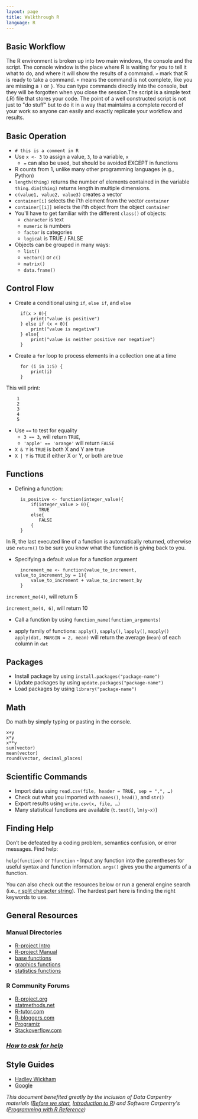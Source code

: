 ```yaml
---
layout: page
title: Walkthrough R
language: R
---
```


## Basic Workflow

The R environment is broken up into two main windows, the console and the script. The console window is the place where R is waiting for you to tell it what to do, and where it will show the results of a command. `>` mark that R is ready to take a command. `+` means the command is not complete, like you are missing a `)` or `}`. You can type commands directly into the console, but they will be forgotten when you close the session.The script is a simple text (.R) file that stores your code. The point of a well constructed script is not just to "do stuff" but to do it in a way that maintains a complete record of your work so anyone can easily and exactly replicate your workflow and results.

## Basic Operation

- `# this is a comment in R`
- Use `x <- 3` to assign a value, `3`,  to a variable, `x`
   - `=` can also be used, but should be avoided EXCEPT in functions
- R counts from 1, unlike many other programming languages (e.g., Python)
- `length(thing)` returns the number of elements contained in the variable
  `thing`. `dim(thing)` returns length in multiple dimensions.
- `c(value1, value2, value3)` creates a vector
- `container[i]` selects the i'th element from the vector `container`
- `container[[i]]` selects the i'th object from the object `container`
- You'll have to get familiar with the different `class()` of objects:
  - `character` is text
  - `numeric` is numbers
  - `factor` is categories
  - `logical` is TRUE / FALSE
- Objects can be grouped in many ways:
  - `list()`
  - `vector()` or `c()`
  - `matrix()`
  - `data.frame()`


## Control Flow

- Create a conditional using `if`, `else if`, and `else`

		if(x > 0){
			print("value is positive")
		} else if (x < 0){
			print("value is negative")
		} else{
			print("value is neither positive nor negative")
		}

- Create a `for` loop to process elements in a collection one at a time

		for (i in 1:5) {
			print(i)
		}

This will print:

		1
		2
		3
		4
		5


- Use `==` to test for equality
  - `3 == 3`, will return `TRUE`,
  - `'apple' == 'orange'` will return `FALSE`
- `X & Y` is `TRUE` is both X and Y are true
- `X | Y` is `TRUE` if either X or Y, or both are true

## Functions

- Defining a function:

		is_positive <- function(integer_value){
			if(integer_value > 0){
			   TRUE
			else{
			   FALSE
			{
		}

In R, the last executed line of a function is automatically returned, otherwise use `return()` to be sure you know what the function is giving back to you.

- Specifying a default value for a function argument

		increment_me <- function(value_to_increment, value_to_increment_by = 1){
			value_to_increment + value_to_increment_by
		}

`increment_me(4)`, will return 5

`increment_me(4, 6)`, will return 10

- Call a function by using `function_name(function_arguments)`

- apply family of functions: `apply()`,	`sapply()`, `lapply()`,	`mapply()`
   `apply(dat, MARGIN = 2, mean)` will return the average (`mean`) 
   of each column in `dat`


## Packages

- Install package by using `install.packages("package-name")`
- Update packages by using `update.packages("package-name")`
- Load packages by using `library("package-name")`


## Math

Do math by simply typing or pasting in the console.

```
x+y
x*y
x**y
sum(vector)
mean(vector)
round(vector, decimal_places)
```

## Scientific Commands

- Import data using `read.csv(file, header = TRUE, sep = ",", …)`
- Check out what you imported with `names()`, `head()`, and `str()`
- Export results using `write.csv(x, file, …)` 
- Many statistical functions are available (`t.test()`, `lm(y~x)`)

## Finding Help

Don’t be defeated by a coding problem, semantics confusion, or error messages. 
Find help:

`help(function)` or `?function` - Input any function into the parentheses for useful syntax and function information. `args()` gives you the arguments of a function.
 
You can also check out the resources below or run a general engine search (i.e., [r split character string](https://duckduckgo.com/?q=r+split+character+string&t=ffsb&ia=qa)).
The hardest part here is finding the right keywords to use.

## General Resources

### Manual Directories

- [R-project Intro](http://cran.r-project.org/doc/manuals/R-intro.html)
- [R-project Manual](http://stat.ethz.ch/R-manual/R-devel/library/)
- [base functions](http://stat.ethz.ch/R-manual/R-devel/library/base/html/) 
- [graphics functions](http://stat.ethz.ch/R-manual/R-devel/library/graphics/html/) 
- [statistics functions](http://stat.ethz.ch/R-manual/R-devel/library/statistics/html)

### R Community Forums

- [R-project.org](http://www.r-project.org/)
- [statmethods.net](http://www.statmethods.net/)
- [R-tutor.com](http://www.r-tutor.com/)
- [R-bloggers.com](http://www.r-bloggers.com/)
- [Programiz](http://www.programiz.com/r-programming)
- [Stackoverflow.com](http://stackoverflow.com/)

### *[How to ask for help](http://blog.revolutionanalytics.com/2014/01/how-to-ask-for-r-help.html)*


## Style Guides
- [Hadley Wickham](http://adv-r.had.co.nz/Style.html)
- [Google](https://google-styleguide.googlecode.com/svn/trunk/Rguide.xml)

*This document benefited greatly by the inclusion of Data Carpentry materials ([Before we start](http://www.datacarpentry.org/R-ecology-lesson/00-before-we-start.html), [Introduction to R](http://www.datacarpentry.org/R-ecology-lesson/01-intro-to-R.html)) and Software Carpentry's ([Programming with R Reference](http://swcarpentry.github.io/r-novice-inflammation/reference/))*